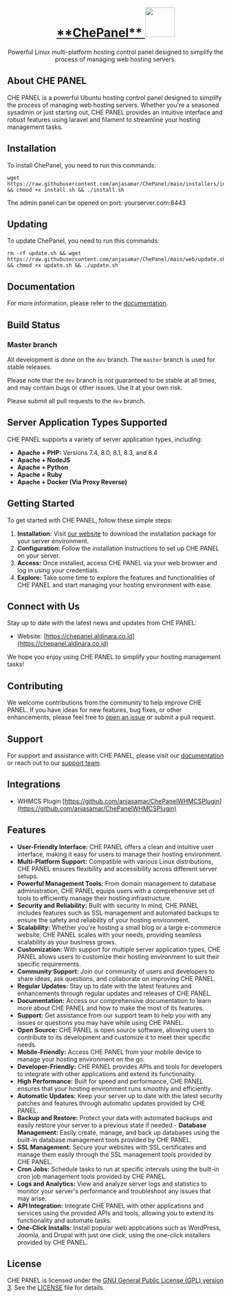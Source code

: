 <h1 align="center">
 <a href="https://chepanel.aldinara.co.id"> <span>**ChePanel**</span>
  <picture>
    <source media="(prefers-color-scheme: dark)" srcset="https://chepanel.aldinara.co.id/che-logo.svg"/>
    <img height="69" src="https://chepanel.aldinara.co.id/che-logo.svg"/>
  </picture>
 </a>
 <br />
</h1>
<p align="center">
 Powerful Linux multi-platform hosting control panel designed to simplify the process of managing web hosting servers. 
</p>

## About CHE PANEL

CHE PANEL is a powerful Ubuntu hosting control panel designed to simplify the process of managing web hosting servers. Whether you're a seasoned sysadmin or just starting out, CHE PANEL provides an intuitive interface and robust features using laravel and filament to streamline your hosting management tasks.

## Installation

To install ChePanel, you need to run this commands:

```
wget https://raw.githubusercontent.com/anjasamar/ChePanel/main/installers/install.sh && chmod +x install.sh && ./install.sh
```

The admin panel can be opened on port: yourserver.com:8443

## Updating

To update ChePanel, you need to run this commands:

```
rm -rf update.sh && wget https://raw.githubusercontent.com/anjasamar/ChePanel/main/web/update.sh && chmod +x update.sh && ./update.sh
```

## Documentation

For more information, please refer to the [documentation](https://docs.chepanel.aldinara.co.id/introduction/getting-started.html).

## Build Status

### Master branch

All development is done on the `dev` branch. The `master` branch is used for stable releases.

Please note that the `dev` branch is not guaranteed to be stable at all times, and may contain bugs or other issues. Use it at your own risk.

Please submit all pull requests to the `dev` branch.

## Server Application Types Supported

CHE PANEL supports a variety of server application types, including:

- **Apache + PHP:** Versions 7.4, 8.0, 8.1, 8.3, and 8.4
- **Apache + NodeJS**
- **Apache + Python**
- **Apache + Ruby**
- **Apache + Docker (Via Proxy Reverse)**

## Getting Started

To get started with CHE PANEL, follow these simple steps:

1. **Installation:** Visit [our website](https://chepanel.aldinara.co.id) to download the installation package for your server environment.
2. **Configuration:** Follow the installation instructions to set up CHE PANEL on your server.
3. **Access:** Once installed, access CHE PANEL via your web browser and log in using your credentials.
4. **Explore:** Take some time to explore the features and functionalities of CHE PANEL and start managing your hosting environment with ease.

## Connect with Us

Stay up to date with the latest news and updates from CHE PANEL:

- Website: [https://chepanel.aldinara.co.id](https://chepanel.aldinara.co.id)

We hope you enjoy using CHE PANEL to simplify your hosting management tasks!

## Contributing

We welcome contributions from the community to help improve CHE PANEL. If you have ideas for new features, bug fixes, or other enhancements, please feel free to [open an issue](https://github.com/anjasamar/ChePanel/issues) or submit a pull request.

## Support

For support and assistance with CHE PANEL, please visit our [documentation](https://chepanel.aldinara.co.id/docs) or reach out to our [support team](mailto:support@chepanel.aldinara.co.id).

## Integrations

- WHMCS Plugin
  [https://github.com/anjasamar/ChePanelWHMCSPlugin](https://github.com/anjasamar/ChePanelWHMCSPlugin)

## Features

- **User-Friendly Interface:** CHE PANEL offers a clean and intuitive user interface, making it easy for users to manage their hosting environment.
- **Multi-Platform Support:** Compatible with various Linux distributions, CHE PANEL ensures flexibility and accessibility across different server setups.
- **Powerful Management Tools:** From domain management to database administration, CHE PANEL equips users with a comprehensive set of tools to efficiently manage their hosting infrastructure.
- **Security and Reliability:** Built with security in mind, CHE PANEL includes features such as SSL management and automated backups to ensure the safety and reliability of your hosting environment.
- **Scalability:** Whether you're hosting a small blog or a large e-commerce website, CHE PANEL scales with your needs, providing seamless scalability as your business grows.
- **Customization:** With support for multiple server application types, CHE PANEL allows users to customize their hosting environment to suit their specific requirements.
- **Community Support:** Join our community of users and developers to share ideas, ask questions, and collaborate on improving CHE PANEL.
- **Regular Updates:** Stay up to date with the latest features and enhancements through regular updates and releases of CHE PANEL.
- **Documentation:** Access our comprehensive documentation to learn more about CHE PANEL and how to make the most of its features.
- **Support:** Get assistance from our support team to help you with any issues or questions you may have while using CHE PANEL.
- **Open Source:** CHE PANEL is open source software, allowing users to contribute to its development and customize it to meet their specific needs.
- **Mobile-Friendly:** Access CHE PANEL from your mobile device to manage your hosting environment on the go.
- **Developer-Friendly:** CHE PANEL provides APIs and tools for developers to integrate with other applications and extend its functionality.
- **High Performance:** Built for speed and performance, CHE PANEL ensures that your hosting environment runs smoothly and efficiently.
- **Automatic Updates:** Keep your server up to date with the latest security patches and features through automatic updates provided by CHE PANEL.
- **Backup and Restore:** Protect your data with automated backups and easily restore your server to a previous state if needed.- **Database Management:** Easily create, manage, and back up databases using the built-in database management tools provided by CHE PANEL.
- **SSL Management:** Secure your websites with SSL certificates and manage them easily through the SSL management tools provided by CHE PANEL.
- **Cron Jobs:** Schedule tasks to run at specific intervals using the built-in cron job management tools provided by CHE PANEL.
- **Logs and Analytics:** View and analyze server logs and statistics to monitor your server's performance and troubleshoot any issues that may arise.
- **API Integration:** Integrate CHE PANEL with other applications and services using the provided APIs and tools, allowing you to extend its functionality and automate tasks.
- **One-Click Installs:** Install popular web applications such as WordPress, Joomla, and Drupal with just one click, using the one-click installers provided by CHE PANEL.

## License

CHE PANEL is licensed under the [GNU General Public License (GPL) version 3](https://www.gnu.org/licenses/gpl-3.0.en.html). See the [LICENSE](LICENSE) file for details.
